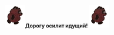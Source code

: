 <img src="https://github.com/Comp0te/Comp0te/blob/master/817326202.gif?raw=true" alt="Идущий Винни-Пух">**Дорогу осилит идущий!** <img src="https://github.com/Comp0te/Comp0te/blob/master/817326202.gif?raw=true" alt="Идущий Винни-Пух">
